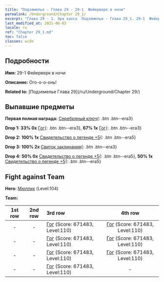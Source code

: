 ```yaml
---
title: "Подземелье - Глава 29 - 29-1  Фейерверк в ночи"
permalink: /Underground/Chapter 29_1/
excerpt: "Глава 29 - 1. Эра хаоса  Подземелье - Глава 29_1. 29-1  Фейерверк в ночи"
last_modified_at: 2021-06-03
locale: ru
ref: "Chapter 29_1.md"
toc: false
classes: wide
---
```


## Подробности

 **Имя:** 29-1  Фейерверк в ночи

 **Описание:**       Ого-о-о-онь!

 **Related to:** [Подземелье Глава 29](/ru/Underground/Chapter 29/)

## Выпавшие предметы

 **Первая полная награда:** [Серебряный ключ](/ItemsRU/con_693/){: .btn .btn--era3}

 **Drop 1:** **33% 0x** [Гог](/ItemsRU/unt_227/){: .btn .btn--era3}, **67% 1x** [Гог](/ItemsRU/unt_227/){: .btn .btn--era3}

 **Drop 2:** **100% 1x** [Свидетельство о легенде +5](/ItemsRU/mat_102/){: .btn .btn--era5}

 **Drop 3:** **100% 2x** [Свиток заклинания](/ItemsRU/con_694/){: .btn .btn--era3}

 **Drop 4:** **50% 0x** [Свидетельство о легенде +5](/ItemsRU/mat_102/){: .btn .btn--era5}, **50% 1x** [Свидетельство о легенде +5](/ItemsRU/mat_102/){: .btn .btn--era5}


## Fight against Team
 **Hero:** [Мюллих](/ru/heroes/Mullich/) (Level:104)

 **Team:**


  | 1st row | 2nd row | 3rd row | 4th row |
  |:----:|:----:|:----|:----:|
  | - | - | [Гог](/ru/units/Gog/) (Score: 671483, Level:110)  | [Гог](/ru/units/Gog/) (Score: 671483, Level:110)  |
  | - | - | [Гог](/ru/units/Gog/) (Score: 671483, Level:110)  | [Гог](/ru/units/Gog/) (Score: 671483, Level:110)  |
  | - | - | [Гог](/ru/units/Gog/) (Score: 671483, Level:110)  | [Гог](/ru/units/Gog/) (Score: 671483, Level:110)  |
  | - | - | [Гог](/ru/units/Gog/) (Score: 671483, Level:110)  | - |


